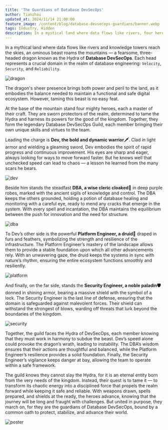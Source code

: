 ```yaml
---
title: 'The Guardians of Database DevSecOps'
author: Tianzhou
updated_at: 2024/11/14 21:00:00
feature_image: /content/blog/database-devsecops-guardians/banner.webp
tags: Industry, Hidden
description: In a mystical land where data flows like rivers, four heroes — a warrior, a cleric, a druid, and a paladin — unite to tame the Hydra of Database DevSecOps, a powerful three-headed dragon embodying Velocity, Security, and Reliability.
---
```


In a mythical land where data flows like rivers and knowledge towers reach the skies, an ominous beast roams the mountains — a fearsome, three-headed dragon known as the Hydra of **Database DevSecOps**.
Each head represents a crucial domain in the realm of database engineering: `Velocity`, `Security`, and `Reliability`.

![dragon](/content/blog/database-devsecops-guardians/dragon.webp)

The dragon's sheer presence brings both power and peril to the land, as it embodies the balance needed
to maintain a functional and safe digital ecosystem. However, taming this beast is no easy feat.

At the base of the mountain stand four mighty heroes, each a master of their craft. They are sworn
protectors of the realm, determined to tame the Hydra and harness its powers for the good of the kingdom.
Together, they form the legendary Database DevSecOps Guild, each member bringing their own unique skills and virtues to the team.

Leading the charge is **Dev, the bold and dynamic warrior🗡️**. Clad in light armor and wielding a gleaming sword, Dev embodies the spirit of rapid progress and continuous improvement. His eyes are sharp and eager, always looking for ways to move forward faster. But he knows well that unchecked speed can lead to chaos — a lesson he learned from the many scars he bears.

![dev](/content/blog/database-devsecops-guardians/dev.webp)

Beside him stands the steadfast **DBA, a wise cleric cloaked🧙** in deep purple robes, marked with the ancient sigils of knowledge and control. The DBA keeps the others grounded, holding a potion of database healing and monitoring with a careful eye, ready to mend any cracks that emerge in the system. With every spell and incantation, the DBA maintains the equilibrium between the push for innovation and the need for structure.

![dba](/content/blog/database-devsecops-guardians/dba.webp)

To Dev’s other side is the powerful **Platform Engineer, a druid🐻** draped in furs and feathers, symbolizing the strength and resilience of the infrastructure. The Platform Engineer’s mastery of the landscape allows them to provide a stable foundation upon which all other advancements rely. With an unwavering gaze, the druid keeps the systems in sync with nature’s rhythm, ensuring the entire ecosystem functions smoothly and resiliently.

![platform](/content/blog/database-devsecops-guardians/platform.webp)

And finally, on the far side, stands the **Security Engineer, a noble paladin🛡️** donned in shining armor, bearing a massive shield with the symbol of a lock. The Security Engineer is the last line of defense, ensuring that the domain is safeguarded against malevolent forces. Their shield can withstand the strongest of blows, warding off threats that lurk beyond the boundaries of the kingdom.

![security](/content/blog/database-devsecops-guardians/security.webp)

Together, the guild faces the Hydra of DevSecOps, each member knowing that they must work in harmony to subdue the beast. Dev’s speed alone could provoke the dragon’s wrath, leading to instability. The DBA’s wisdom ensures that their actions are thoughtful and balanced, while the Platform Engineer’s resilience provides a solid foundation. Finally, the Security Engineer’s vigilance keeps danger at bay, allowing the team to operate within a safe framework.

The guild knows they cannot slay the Hydra, for it is an eternal entity born from the very needs of the kingdom. Instead, their quest is to tame it — to transform its chaotic energy into a disciplined force that propels the realm forward while keeping it safe and reliable. With weapons drawn, spells prepared, and shields at the ready, the heroes advance, knowing that the journey will be long and fraught with challenges. But united in purpose, they march on, for they are the guardians of Database DevSecOps, bound by a common oath to protect, stabilize, and advance their world.

![poster](/content/blog/database-devsecops-guardians/poster.webp)
